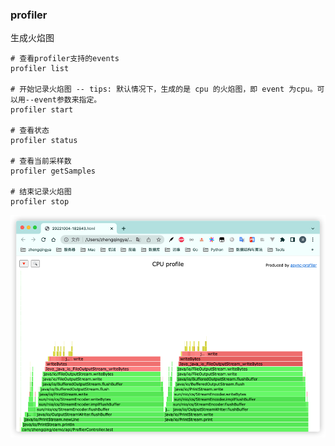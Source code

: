 ### profiler

生成火焰图

```shell
# 查看profiler支持的events
profiler list

# 开始记录火焰图 -- tips: 默认情况下，生成的是 cpu 的火焰图，即 event 为cpu。可以用--event参数来指定。
profiler start

# 查看状态
profiler status

# 查看当前采样数
profiler getSamples

# 结束记录火焰图
profiler stop
```

![profiler.png](images/profiler.png)
